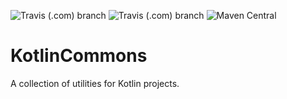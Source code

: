 ![Travis (.com) branch](https://img.shields.io/travis/com/bvanseg/kotlincommons/master?label=master)
![Travis (.com) branch](https://img.shields.io/travis/com/bvanseg/kotlincommons/master?label=experimental)
![Maven Central](https://img.shields.io/maven-central/v/com.github.bvanseg/kotlincommons)

# KotlinCommons
 A collection of utilities for Kotlin projects.
